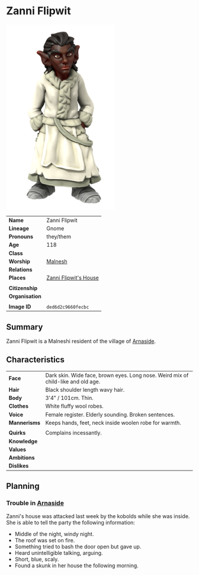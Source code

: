 # Zanni Flipwit

<img src="https://raw.githubusercontent.com/jesskelsall/astarus-images/main/people/portraits/ded6d2c9660fecbc.png" height="500" />

|||
| --- | --- |
| **Name** | Zanni Flipwit | character.3
| **Lineage** | Gnome |
| **Pronouns** | they/them |
| **Age** | 118 |
| **Class** | |
| **Worship** | [Malnesh](../gods/deities/malnesh.md) |
| **Relations** | |
| **Places** | [Zanni Flipwit's House](../places/buildings/zanni-flipwits-house.md) |
|||
| **Citizenship** | |
| **Organisation** | |
|||
| **Image ID** | `ded6d2c9660fecbc` |

## Summary

Zanni Flipwit is a Malneshi resident of the village of [Arnaside](../places/villages/arnaside.md).

## Characteristics

| | |
| --- | --- |
| **Face** | Dark skin. Wide face, brown eyes. Long nose. Weird mix of child-like and old age. | characteristics.2
| **Hair** | Black shoulder length wavy hair. |
| **Body** | 3'4" / 101cm. Thin. |
| **Clothes** | White fluffy wool robes. |
| **Voice** | Female register. Elderly sounding. Broken sentences. |
| **Mannerisms** | Keeps hands, feet, neck inside woolen robe for warmth. |
| | |
| **Quirks** | Complains incessantly. |
| **Knowledge** | |
| **Values** | |
| **Ambitions** | |
| **Dislikes** | |

## Planning

### Trouble in [Arnaside](../places/villages/arnaside.md)

Zanni's house was attacked last week by the kobolds while she was inside. She is able to tell the party the following information:

- Middle of the night, windy night.
- The roof was set on fire.
- Something tried to bash the door open but gave up.
- Heard unintelligible talking, arguing.
- Short, blue, scaly.
- Found a skunk in her house the following morning.
